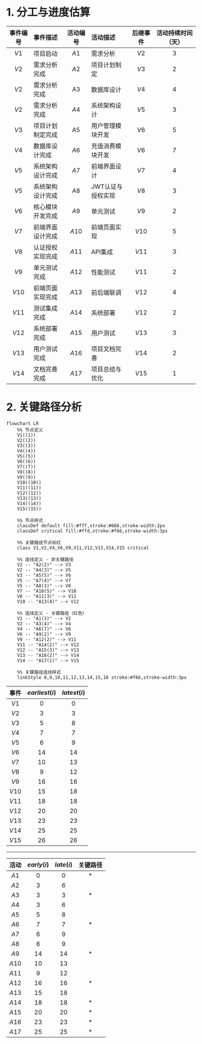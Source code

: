 # 1. 分工与进度估算

| 事件编号 | 事件描述           | 活动编号 | 活动描述         | 后继事件 | 活动持续时间（天） |
| :------: | :--------------- | :------: | :------------- | :------: | :--------------: |
|   $V1$   | 项目启动          |   $A1$   | 需求分析         |   $V2$   |       $3$        |
|   $V2$   | 需求分析完成       |   $A2$   | 项目计划制定      |   $V3$   |       $2$        |
|   $V2$   | 需求分析完成       |   $A3$   | 数据库设计       |   $V4$   |       $4$        |
|   $V2$   | 需求分析完成       |   $A4$   | 系统架构设计      |   $V5$   |       $3$        |
|   $V3$   | 项目计划制定完成    |   $A5$   | 用户管理模块开发   |   $V6$   |       $5$        |
|   $V4$   | 数据库设计完成     |   $A6$   | 充值消费模块开发   |   $V6$   |       $7$        |
|   $V5$   | 系统架构设计完成    |   $A7$   | 前端界面设计      |   $V7$   |       $4$        |
|   $V5$   | 系统架构设计完成    |   $A8$   | JWT认证与授权实现  |   $V8$   |       $3$        |
|   $V6$   | 核心模块开发完成    |   $A9$   | 单元测试         |   $V9$   |       $2$        |
|   $V7$   | 前端界面设计完成    |  $A10$   | 前端页面实现      |  $V10$   |       $5$        |
|   $V8$   | 认证授权实现完成    |  $A11$   | API集成         |  $V11$   |       $3$        |
|   $V9$   | 单元测试完成       |  $A12$   | 性能测试         |  $V11$   |       $2$        |
|  $V10$   | 前端页面实现完成    |  $A13$   | 前后端联调       |  $V12$   |       $4$        |
|  $V11$   | 测试集成完成       |  $A14$   | 系统部署         |  $V12$   |       $2$        |
|  $V12$   | 系统部署完成       |  $A15$   | 用户测试         |  $V13$   |       $3$        |
|  $V13$   | 用户测试完成       |  $A16$   | 项目文档完善      |  $V14$   |       $2$        |
|  $V14$   | 文档完善完成       |  $A17$   | 项目总结与优化     |  $V15$   |       $1$        |

# 2. 关键路径分析

```mermaid
flowchart LR
    %% 节点定义
    V1((1))
    V2((2))
    V3((3))
    V4((4))
    V5((5))
    V6((6))
    V7((7))
    V8((8))
    V9((9))
    V10((10))
    V11((11))
    V12((12))
    V13((13))
    V14((14))
    V15((15))

    %% 节点样式
    classDef default fill:#fff,stroke:#666,stroke-width:2px
    classDef critical fill:#ffd,stroke:#f66,stroke-width:3px

    %% 关键路径节点标红
    class V1,V2,V4,V6,V9,V11,V12,V13,V14,V15 critical

    %% 连线定义 - 非关键路径
    V2 -- "A2(2)" --> V3
    V2 -- "A4(3)" --> V5
    V3 -- "A5(5)" --> V6
    V5 -- "A7(4)" --> V7
    V5 -- "A8(3)" --> V8
    V7 -- "A10(5)" --> V10
    V8 -- "A11(3)" --> V11
    V10 -- "A13(4)" --> V12

    %% 连线定义 - 关键路径（红色）
    V1 -- "A1(3)" --> V2
    V2 -- "A3(4)" --> V4
    V4 -- "A6(7)" --> V6
    V6 -- "A9(2)" --> V9
    V9 -- "A12(2)" --> V11
    V11 -- "A14(2)" --> V12
    V12 -- "A15(3)" --> V13
    V13 -- "A16(2)" --> V14
    V14 -- "A17(1)" --> V15

    %% 关键路径连线样式
    linkStyle 8,9,10,11,12,13,14,15,16 stroke:#f66,stroke-width:3px
```

|   事件   | $earliest(i)$ | $latest(i)$ |
| :----: | :--------------------------: | :------------------------: |
| $V1$​  |             $0$              |            $0$             |
| $V2$​  |             $3$              |            $3$             |
| $V3$​  |             $5$              |            $8$             |
| $V4$​  |             $7$              |            $7$             |
| $V5$​  |             $6$              |            $9$             |
| $V6$​  |             $14$             |            $14$            |
| $V7$​  |             $10$             |            $13$            |
| $V8$​  |             $9$              |            $12$            |
| $V9$​  |             $16$             |            $16$            |
| $V10​$ |             $15$             |            $18$            |
| $V11$​ |             $18$             |            $18$            |
| $V12$​ |             $20$             |            $20$            |
| $V13$​ |             $23$             |            $23$            |
| $V14$​ |             $25$             |            $25$            |
| $V15$  |             $26$             |            $26$            |

---

|   活动   | $early(i)$ | $late(i)$ |  关键路径   |
| :----: | :-----------------------: | :----------------------: | :-----: |
| $A1$​  |            $0$            |           $0$            | * |
| $A2$​  |            $3$            |           $6$            |         |
| $A3$​  |            $3$            |           $3$            | * |
| $A4$​  |            $3$            |           $6$            |         |
| $A5$​  |            $5$            |           $8$            |         |
| $A6​$  |            $7$            |           $7$            | * |
| $A7​$  |            $6$            |           $9$            |         |
| $A8$​  |            $6$            |           $9$            |         |
| $A9$​  |           $14$            |           $14$           | * |
| $A10​$ |           $10$            |           $13$           |         |
| $A11$​ |            $9$            |           $12$           |         |
| $A12$​ |           $16$            |           $16$           | * |
| $A13$​ |           $15$            |           $18$           |         |
| $A14$​ |           $18$            |           $18$           | * |
| $A15$​ |           $20$            |           $20$           | * |
| $A16$​ |           $23$            |           $23$           | * |
| $A17$​ |           $25$            |           $25$           | * |